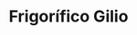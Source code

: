---
title: "Frigorífico Gilio"
url: /san-carlos-de-bariloche/frigorifico-gilio/
shop: supermercado
---
